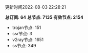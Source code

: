 更新时间2022-08-03 22:28:21

**总订阅: 64**
**总节点: 7135**
**有效节点: 2154**
- trojan节点: 151
- ssr节点: 3
- v2ray节点: 1651
- ss节点: 349
